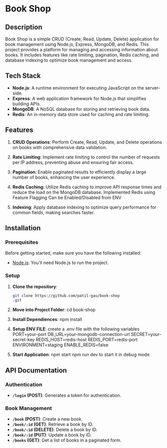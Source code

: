 # Book Shop

## Description

Book Shop is a simple CRUD (Create, Read, Update, Delete) application for book management using Node.js, Express, MongoDB, and Redis. This project provides a platform for managing and accessing information about books. It includes features like rate limiting, pagination, Redis caching, and database indexing to optimize book management and access.

## Tech Stack

- **Node.js**: A runtime environment for executing JavaScript on the server-side.
- **Express**: A web application framework for Node.js that simplifies building APIs.
- **MongoDB**: A NoSQL database for storing and retrieving book data.
- **Redis**: An in-memory data store used for caching and rate limiting.

## Features

1. **CRUD Operations**: Perform Create, Read, Update, and Delete operations on books with comprehensive data validation.

2. **Rate Limiting**: Implement rate limiting to control the number of requests per IP address, preventing abuse and ensuring fair access.

3. **Pagination**: Enable paginated results to efficiently display a large number of books, enhancing the user experience.

4. **Redis Caching**: Utilize Redis caching to improve API response times and reduce the load on the MongoDB database. Implemented Redis using Feature Flagging Can be Enabled/Disabled from ENV

5. **Indexing**: Apply database indexing to optimize query performance for common fields, making searches faster.

## Installation

### Prerequisites

Before getting started, make sure you have the following installed:

- [Node.js](https://nodejs.org/): You'll need Node.js to run the project.

### Setup

1. **Clone the repository**:

   ```bash
   git clone https://github.com/patil-gau/book-shop
   .git
   ```

2. **Move into Project Folder**:
   cd book-shop

3. **Install Dependiences**:
   npm install

4. **Setup ENV FILE**:
   create a .env file with the following variables
   PORT=your-port
   DB_URL=your-mongodb-connection-url
   SECRET=your-secret-key
   REDIS_HOST=redis-host
   REDIS_PORT=redis-port
   ENVIRONMENT=staging
   ENABLE_REDIS=false

5. **Start Application**:
   npm start
   npm run dev to start it in debug mode

## API Documentation

### Authentication

- **`/login` (POST)**: Generates a token for authentication.

### Book Management

- **`/book` (POST)**: Create a new book.
- **`/book/:id` (GET)**: Retrieve a book by ID.
- **`/book/:id` (DELETE)**: Delete a book by ID.
- **`/book/:id` (PUT)**: Update a book by ID.
- **`/books` (GET)**: Get a list of books in a paginated form.
